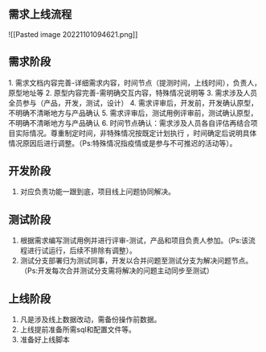 ## 需求上线流程
![[Pasted image 20221101094621.png]]

## 需求阶段
1. 需求文档内容完善-详细需求内容，时间节点（提测时间，上线时间），负责人，原型地址等
2. 原型内容完善-需明确交互内容，特殊情况说明等
3. 需求涉及人员全员参与（产品，开发，测试，设计）
4. 需求评审后，开发前，开发确认原型，不明确不清晰地方与产品确认
5. 需求评审后，测试用例评审前，测试确认原型，不明确不清晰地方与产品确认
6. 时间节点确认：需求涉及人员各自评估再结合项目实际情况。尊重制定时间，非特殊情况按既定计划执行 ，时间确定后说明具体情况原因后进行调整。（Ps:特殊情况指疫情或是参与不可推迟的活动等）。

## 开发阶段
1. 对应负责功能一跟到底，项目线上问题协同解决。

## 测试阶段
1. 根据需求编写测试用例并进行评审-测试，产品和项目负责人参加。（Ps:该流程进行试运行，后续不排除有调整）。
2. 测试分支部署归为测试同事，开发以合并问题至测试分支为解决问题节点。（Ps:开发每次合并测试分支需将解决的问题主动同步至测试）

## 上线阶段
1. 凡是涉及线上数据改动，需备份操作前数据。
2. 上线提前准备所需sql和配置文件等。
3. 准备好上线脚本